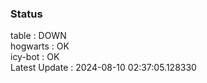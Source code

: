 ### Status


table : DOWN  
hogwarts : OK  
icy-bot : OK  
Latest Update : 2024-08-10 02:37:05.128330
